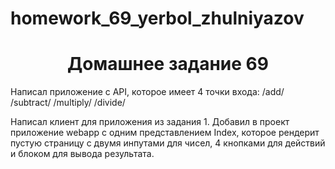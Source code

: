 # homework_69_yerbol_zhulniyazov
<h1 align="center">Домашнее задание 69</h1>
<p>Написал приложение с API, которое имеет 4 точки входа:
    /add/
    /subtract/
    /multiply/
    /divide/
</p>
<p>Написал клиент для приложения из задания 1. Добавил в проект приложение webapp с одним представлением Index, которое рендерит пустую страницу 
с двумя инпутами для чисел, 4 кнопками для действий и блоком для вывода результата.</p> 
